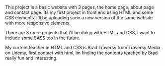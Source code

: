 This project is a basic website with 3 pages, the home page, about page and contact page.
Its my first project in front end using HTML and some CSS elements.
I'll be uploading soon a new version of the same website with more responsive elements.

There are 3 more projects that i'll be doing with HTML and CSS, i want to include some SASS too in the future.

My current teacher in HTML and CSS is Brad Traversy from Traversy Media on Udemy, first contact with html, im finding the contents teached by Brad really fun and interesting.
